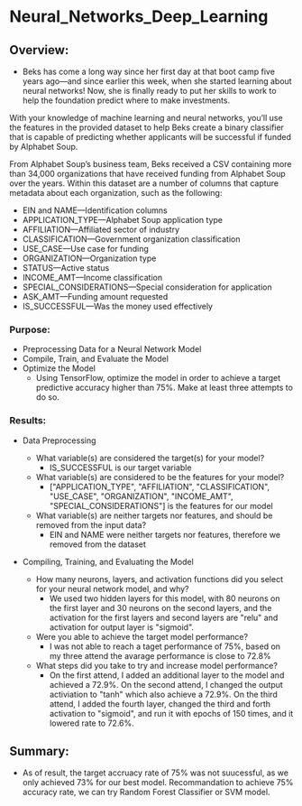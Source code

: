 # Neural_Networks_Deep_Learning

## Overview: 
* Beks has come a long way since her first day at that boot camp five years ago—and since earlier this week, when she started learning about neural networks! Now, she is finally ready to put her skills to work to help the foundation predict where to make investments.

With your knowledge of machine learning and neural networks, you’ll use the features in the provided dataset to help Beks create a binary classifier that is capable of predicting whether applicants will be successful if funded by Alphabet Soup.

From Alphabet Soup’s business team, Beks received a CSV containing more than 34,000 organizations that have received funding from Alphabet Soup over the years. Within this dataset are a number of columns that capture metadata about each organization, such as the following:

  - EIN and NAME—Identification columns
  - APPLICATION_TYPE—Alphabet Soup application type
  - AFFILIATION—Affiliated sector of industry
  - CLASSIFICATION—Government organization classification
  - USE_CASE—Use case for funding
  - ORGANIZATION—Organization type
  - STATUS—Active status
  - INCOME_AMT—Income classification
  - SPECIAL_CONSIDERATIONS—Special consideration for application
  - ASK_AMT—Funding amount requested
  - IS_SUCCESSFUL—Was the money used effectively

### Purpose:
* Preprocessing Data for a Neural Network Model
* Compile, Train, and Evaluate the Model
* Optimize the Model
  * Using TensorFlow, optimize the model in order to achieve a target predictive accuracy higher than 75%. Make at least three attempts to do so.

### Results:
* Data Preprocessing
  * What variable(s) are considered the target(s) for your model?
    * IS_SUCCESSFUL is our target variable
  * What variable(s) are considered to be the features for your model?
    * ["APPLICATION_TYPE", "AFFILIATION", "CLASSIFICATION", "USE_CASE", "ORGANIZATION", "INCOME_AMT", "SPECIAL_CONSIDERATIONS"] is the features for our model
  * What variable(s) are neither targets nor features, and should be removed from the input data?
    * EIN and NAME were neither targets nor features, therefore we removed from the dataset
   
* Compiling, Training, and Evaluating the Model
  * How many neurons, layers, and activation functions did you select for your neural network model, and why?
    * We used two hidden layers for this model, with 80 neurons on the first layer and 30 neurons on the second layers, and the activation for the first layers and second layers are "relu" and activation for output layer is "sigmoid".
  * Were you able to achieve the target model performance?
    * I was not able to reach a taget performance of 75%, based on my three attend the avarage performance is close to 72.8%
  * What steps did you take to try and increase model performance?
    * On the first attend, I added an additional layer to the model and achieved a 72.9%. On the second attend, I changed the output activiation to "tanh" which also achieve a 72.9%. On the third attend, I added the fourth layer, changed the third and forth activation to "sigmoid", and run it with epochs of 150 times, and it lowered rate to 72.6%.
    
## Summary:
* As of result, the target accruacy rate of 75% was not suucessful, as we only achieved 73% for our best model. Recommandation to achieve 75% accuracy rate, we can try Random Forest Classifier or SVM model. 
